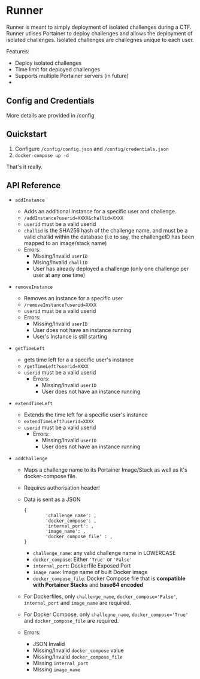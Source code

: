 # Runner 
Runner is meant to simply deployment of isolated challenges during a CTF. Runner utlises Portainer to deploy challenges and allows the deployment of isolated challenges. Isolated challenges are challegnes unique to each user. 

Features:
- Deploy isolated challenges
- Time limit for deployed challenges
- Supports multiple Portainer servers (in future)
- 
## Config and Credentials
More details are provided in /config

## Quickstart
1. Configure `/config/config.json` and `/config/credentials.json`
2. `docker-compose up -d`

That's it really. 

## API Reference

 * `addInstance`
   * Adds an additional Instance for a specific user and challenge. 
   * `/addInstance?userid=XXXX&challid=XXXX`
   * `userid` must be a valid userid
   * `challid` is the SHA256 hash of the challenge name, and must be a valid challid within the database (i.e to say, the challengeID has been mapped to an image/stack name)
   * Errors: 
     * Missing/Invalid `userID`
     * Mising/Invalid `challID`
     * User has already deployed a challenge (only one challenge per user at any one time)

  * `removeInstance`
    * Removes an Instance for a specific user
    * `/removeInstance?userid=XXXX`
    * `userid` must be a valid userid
    * Errors:
      * Missing/Invalid `userID`
      * User does not have an instance running
      * User's Instance is still starting

* `getTimeLeft`
  * gets time left for a a specific user's instance
  * `/getTimeLeft?userid=XXXX`
  * `userid` must be a valid userid
    * Errors:
      * Missing/Invalid `userID`
      * User does not have an instance running
* `extendTimeLeft`
  * Extends the time left for a specific user's instance
  * `extendTimeLeft?userid=XXXX`
  * `userid` must be a valid userid
    * Errors:
      * Missing/Invalid `userID`
      * User does not have an instance running
* `addChallenge`
  * Maps a challenge name to its Portainer Image/Stack as well as it's docker-compose file.
  * Requires authorisation header!
  * Data is sent as a JSON
  
    ```
    {
            'challenge_name': , 
            'docker_compose': ,
            'internal_port': ,
            'image_name': ,
            'docker_compose_file' : ,
    }
    ```
    * `challenge_name`: any valid challenge name in LOWERCASE
    * `docker_compose`: Either `'True'` or `'False'`
    * `internal_port`: Dockerfile Exposed Port
    * `image_name`: Image name of built Docker image
    * `docker_compose_file`: Docker Compose file that is **compatible with Portainer Stacks** and **base64 encoded**
  * For Dockerfiles, only `challenge_name`, `docker_compose='False'`, `internal_port` and `image_name` are required.
  * For Docker Compose, only `challegne_name`, `docker_compose='True'` and `docker_compose_file` are required.
  * Errors:
    * JSON Invalid
    * Missing/Invalid `docker_compose` value
    * Missing/Invalid `docker_compose_file`
    * Missing `internal_port`
    * Missing `image_name`
